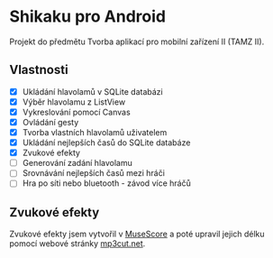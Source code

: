 # Shikaku pro Android
Projekt do předmětu Tvorba aplikací pro mobilní zařízení II (TAMZ II).

## Vlastnosti
- [x] Ukládání hlavolamů v SQLite databázi
- [x] Výběr hlavolamu z ListView
- [x] Vykreslování pomocí Canvas
- [x] Ovládání gesty
- [x] Tvorba vlastních hlavolamů uživatelem
- [x] Ukládání nejlepších časů do SQLite databáze
- [x] Zvukové efekty
- [ ] Generování zadání hlavolamu
- [ ] Srovnávání nejlepších časů mezi hráči
- [ ] Hra po síti nebo bluetooth - závod více hráčů

## Zvukové efekty
Zvukové efekty jsem vytvořil v [MuseScore](https://musescore.com/) a poté upravil jejich délku pomocí webové stránky [mp3cut.net](https://mp3cut.net/).

